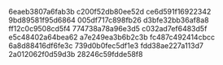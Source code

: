 6eaeb3807a6fab3b
c200f52db80ee52d
ce6d591f16922342
9bd89581f95d6864
005df717c898fb26
d3bfe32bb36af8a8
ff12c0c9508cd5f4
774738a78a96e3d5
c032ad7ef6483d5f
e5c48402a64bea62
a7e249ea3b6b2c3b
fc487c492414cbcc
6a8d88416df6fe3c
739d0b0fec5df1e3
fdd38ae227a113d7
2a012062f0d59d3b
28246c59fdde58f8
